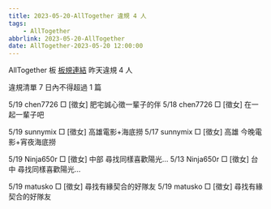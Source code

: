 ```yaml
---
title: 2023-05-20-AllTogether 違規 4 人
tags:
    - AllTogether
abbrlink: 2023-05-20-AllTogether
date: AllTogether-2023-05-20 12:00:00
---
```

AllTogether 板 [板規連結](https://www.ptt.cc/bbs/AllTogether/M.1643211430.A.5FB.html)
昨天違規 4 人
<!-- more -->

違規清單
7 日內不得超過 1 篇

5/19 chen7726 □ [徵女] 肥宅誠心徵一輩子的伴
5/18 chen7726 □ [徵女] 在一起一輩子吧

5/19 sunnymix □ [徵女] 高雄電影+海底撈
5/17 sunnymix □ [徵女] 高雄 今晚電影+宵夜海底撈

5/19 Ninja650r □ [徵女] 中部 尋找同樣喜歡陽光…
5/13 Ninja650r □ [徵女] 台中 尋找同樣喜歡陽光…

5/19 matusko □ [徵女] 尋找有緣契合的好隊友
5/19 matusko □ [徵女] 尋找有緣契合的好隊友